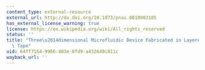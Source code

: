 ```yaml
---
content_type: external-resource
external_url: http://dx.doi.org/10.1073/pnas.0810903105
has_external_license_warning: true
license: https://en.wikipedia.org/wiki/All_rights_reserved
status: ''
title: "Three\u2014dimensional Microfluidic Device Fabricated in Layered Paper and\
  \ Tape"
uid: 64ff7164-9966-403e-8fd9-a432649c811c
wayback_url: ''
---
```

